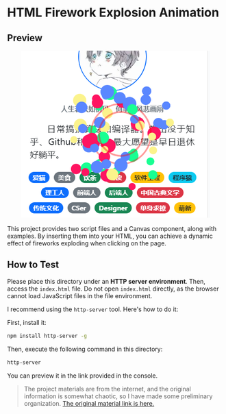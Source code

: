 # HTML Firework Explosion Animation

## Preview

<p align="center">
    <img src="./img/i2.png" />
</p>

This project provides two script files and a Canvas component, along with examples. By inserting them into your HTML, you can achieve a dynamic effect of fireworks exploding when clicking on the page.

## How to Test

Please place this directory under an **HTTP server environment**. Then, access the `index.html` file. Do not open `index.html` directly, as the browser cannot load JavaScript files in the file environment.

I recommend using the `http-server` tool. Here's how to do it:

First, install it:

```bash
npm install http-server -g
```

Then, execute the following command in this directory:

```bash
http-server
```

You can preview it in the link provided in the console.

> The project materials are from the internet, and the original information is somewhat chaotic, so I have made some preliminary organization.
> [The original material link is here.](https://blog.csdn.net/renjingzhaozhao/article/details/105795403)

